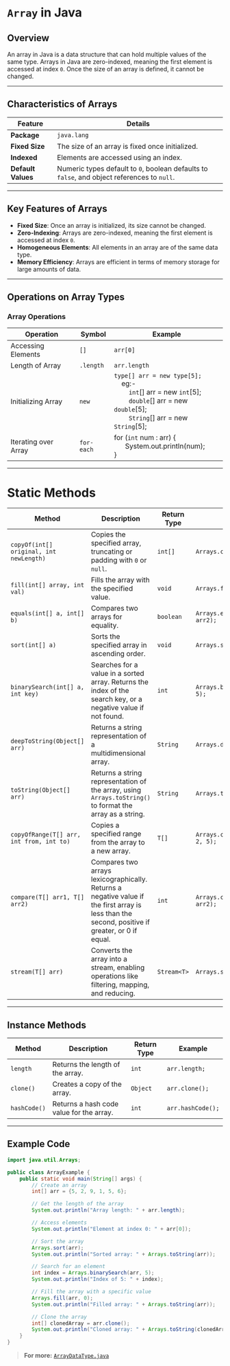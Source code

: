 # `Array` in Java

## Overview
An array in Java is a data structure that can hold multiple values of the same type. Arrays in Java are zero-indexed, meaning the first element is accessed at index `0`. Once the size of an array is defined, it cannot be changed.

---

## Characteristics of Arrays

| **Feature**          | **Details**                                           |
|----------------------|-------------------------------------------------------|
| **Package**          | `java.lang`                                           |
| **Fixed Size**       | The size of an array is fixed once initialized.       |
| **Indexed**          | Elements are accessed using an index.                 |
| **Default Values**   | Numeric types default to `0`, boolean defaults to `false`, and object references to `null`. |

---

## Key Features of Arrays

- **Fixed Size**: Once an array is initialized, its size cannot be changed.
- **Zero-Indexing**: Arrays are zero-indexed, meaning the first element is accessed at index `0`.
- **Homogeneous Elements**: All elements in an array are of the same data type.
- **Memory Efficiency**: Arrays are efficient in terms of memory storage for large amounts of data.

---

## Operations on Array Types

### **Array Operations**

| **Operation**         | **Symbol**    | **Example**                                      |
|-----------------------|---------------|--------------------------------------------------|
| Accessing Elements    | `[]`          | `arr[0]`                                         |
| Length of Array       | `.length`     | `arr.length`                                     |
| Initializing Array    | `new`          | `type[] arr = new type[5];`<br> &nbsp; &nbsp; eg:- <br> &nbsp; &nbsp; &nbsp; &nbsp; `int`[] arr = new `int`[5];<br> &nbsp; &nbsp; &nbsp; &nbsp; `double`[] arr = new `double`[5]; <br> &nbsp; &nbsp; &nbsp; &nbsp; `String`[] arr = new `String`[5];                      |
| Iterating over Array  | `for-each`    | for (`int` num : arr) { <br> &nbsp; &nbsp; &nbsp; System.out.println(num); <br> } |

---

# Static Methods

| **Method**                                  | **Description**                                                            | **Return Type**    | **Example**                                     |
|---------------------------------------------|----------------------------------------------------------------------------|--------------------|-------------------------------------------------|
| `copyOf(int[] original, int newLength)`     | Copies the specified array, truncating or padding with `0` or `null`.       | `int[]`            | `Arrays.copyOf(arr, 10);`                       |
| `fill(int[] array, int val)`                | Fills the array with the specified value.                                   | `void`             | `Arrays.fill(arr, 5);`                         |
| `equals(int[] a, int[] b)`                  | Compares two arrays for equality.                                           | `boolean`          | `Arrays.equals(arr1, arr2);`                   |
| `sort(int[] a)`                             | Sorts the specified array in ascending order.                              | `void`             | `Arrays.sort(arr);`                            |
| `binarySearch(int[] a, int key)`            | Searches for a value in a sorted array. Returns the index of the search key, or a negative value if not found. | `int`              | `Arrays.binarySearch(arr, 5);`                 |
| `deepToString(Object[] arr)`                | Returns a string representation of a multidimensional array.                | `String`           | `Arrays.deepToString(arr);`                    |
| `toString(Object[] arr)`                    | Returns a string representation of the array, using `Arrays.toString()` to format the array as a string. | `String`           | `Arrays.toString(arr);`                        |
| `copyOfRange(T[] arr, int from, int to)`    | Copies a specified range from the array to a new array.                     | `T[]`              | `Arrays.copyOfRange(arr, 2, 5);`               |
| `compare(T[] arr1, T[] arr2)`               | Compares two arrays lexicographically. Returns a negative value if the first array is less than the second, positive if greater, or 0 if equal. | `int`              | `Arrays.compare(arr1, arr2);`                  |
| `stream(T[] arr)`                           | Converts the array into a stream, enabling operations like filtering, mapping, and reducing. | `Stream<T>`        | `Arrays.stream(arr1);`     | `T Stream`          | `Arrays.stream(arr1)` |

---

## Instance Methods

| **Method**  | **Description**                          | **Return Type**    | **Example**                                  |
|-------------|------------------------------------------|--------------------|----------------------------------------------|
| `length`    | Returns the length of the array.         | `int`              | `arr.length;`                                |
| `clone()`   | Creates a copy of the array.             | `Object`           | `arr.clone();`                               |
| `hashCode()`| Returns a hash code value for the array. | `int`              | `arr.hashCode();`                            |

---

## Example Code

```java
import java.util.Arrays;

public class ArrayExample {
    public static void main(String[] args) {
        // Create an array
        int[] arr = {5, 2, 9, 1, 5, 6};

        // Get the length of the array
        System.out.println("Array length: " + arr.length);

        // Access elements
        System.out.println("Element at index 0: " + arr[0]);

        // Sort the array
        Arrays.sort(arr);
        System.out.println("Sorted array: " + Arrays.toString(arr));

        // Search for an element
        int index = Arrays.binarySearch(arr, 5);
        System.out.println("Index of 5: " + index);

        // Fill the array with a specific value
        Arrays.fill(arr, 0);
        System.out.println("Filled array: " + Arrays.toString(arr));

        // Clone the array
        int[] clonedArray = arr.clone();
        System.out.println("Cloned array: " + Arrays.toString(clonedArray));
    }
}
```

> **For more:** [`ArrayDataType.java`](./ArrayDataType.java)

